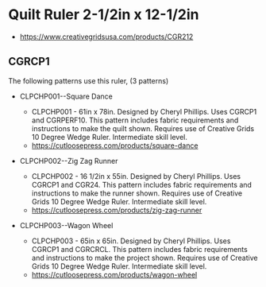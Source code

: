# Quilt Ruler 2-1/2in x 12-1/2in
* https://www.creativegridsusa.com/products/CGR212

## CGRCP1

The following patterns use this ruler, (3 patterns)

* CLPCHP001--Square Dance
	* CLPCHP001 - 61in x 78in. Designed by Cheryl Phillips. Uses CGRCP1 and CGRPERF10. This pattern includes fabric requirements and instructions to make the quilt shown. Requires use of Creative Grids 10 Degree Wedge Ruler. Intermediate skill level.
	* https://cutloosepress.com/products/square-dance


* CLPCHP002--Zig Zag Runner
	* CLPCHP002 - 16 1/2in x 55in. Designed by Cheryl Phillips. Uses CGRCP1 and CGR24. This pattern includes fabric requirements and instructions to make the runner shown. Requires use of Creative Grids 10 Degree Wedge Ruler. Intermediate skill level.
	* https://cutloosepress.com/products/zig-zag-runner


* CLPCHP003--Wagon Wheel
	* CLPCHP003 - 65in x 65in. Designed by Cheryl Phillips. Uses CGRCP1 and CGRCRCL. This pattern includes fabric requirements and instructions to make the project shown. Requires use of Creative Grids 10 Degree Wedge Ruler. Intermediate skill level.
	* https://cutloosepress.com/products/wagon-wheel

